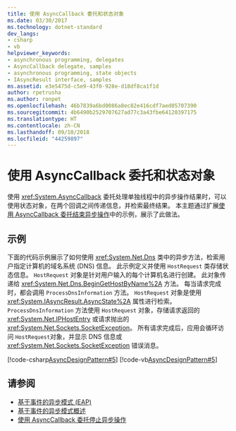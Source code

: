 ```yaml
---
title: 使用 AsyncCallback 委托和状态对象
ms.date: 03/30/2017
ms.technology: dotnet-standard
dev_langs:
- csharp
- vb
helpviewer_keywords:
- asynchronous programming, delegates
- AsyncCallback delegate, samples
- asynchronous programming, state objects
- IAsyncResult interface, samples
ms.assetid: e3e5475d-c5e9-43f0-928e-d18df8ca1f1d
author: rpetrusha
ms.author: ronpet
ms.openlocfilehash: 46b7839a6bd0086a8ec82e416cdf7aed05707390
ms.sourcegitcommit: 4b6490b2529707627ad77c3a43fbe64120397175
ms.translationtype: HT
ms.contentlocale: zh-CN
ms.lasthandoff: 09/10/2018
ms.locfileid: "44259897"
---
```

# <a name="using-an-asynccallback-delegate-and-state-object"></a>使用 AsyncCallback 委托和状态对象
使用 <xref:System.AsyncCallback> 委托处理单独线程中的异步操作结果时，可以使用状态对象，在两个回调之间传递信息，并检索最终结果。 本主题通过扩展[使用 AsyncCallback 委托结束异步操作](../../../docs/standard/asynchronous-programming-patterns/using-an-asynccallback-delegate-to-end-an-asynchronous-operation.md)中的示例，展示了此做法。  
  
## <a name="example"></a>示例  
 下面的代码示例展示了如何使用 <xref:System.Net.Dns> 类中的异步方法，检索用户指定计算机的域名系统 (DNS) 信息。 此示例定义并使用 `HostRequest` 类存储状态信息。 `HostRequest` 对象是针对用户输入的每个计算机名进行创建。 此对象传递给 <xref:System.Net.Dns.BeginGetHostByName%2A> 方法。 每当请求完成时，都会调用 `ProcessDnsInformation` 方法。 `HostRequest` 对象是使用 <xref:System.IAsyncResult.AsyncState%2A> 属性进行检索。 `ProcessDnsInformation` 方法使用 `HostRequest` 对象，存储请求返回的 <xref:System.Net.IPHostEntry> 或请求抛出的 <xref:System.Net.Sockets.SocketException>。 所有请求完成后，应用会循环访问 `HostRequest`对象，并显示 DNS 信息或 <xref:System.Net.Sockets.SocketException> 错误消息。  
  
 [!code-csharp[AsyncDesignPattern#5](../../../samples/snippets/csharp/VS_Snippets_CLR/AsyncDesignPattern/CS/AsyncDelegateWithStateObject.cs#5)]
 [!code-vb[AsyncDesignPattern#5](../../../samples/snippets/visualbasic/VS_Snippets_CLR/AsyncDesignPattern/VB/AsyncDelegateWithStateObject.vb#5)]  
  
## <a name="see-also"></a>请参阅

- [基于事件的异步模式 (EAP)](../../../docs/standard/asynchronous-programming-patterns/event-based-asynchronous-pattern-eap.md)  
- [基于事件的异步模式概述](../../../docs/standard/asynchronous-programming-patterns/event-based-asynchronous-pattern-overview.md)  
- [使用 AsyncCallback 委托停止异步操作](../../../docs/standard/asynchronous-programming-patterns/using-an-asynccallback-delegate-to-end-an-asynchronous-operation.md)
